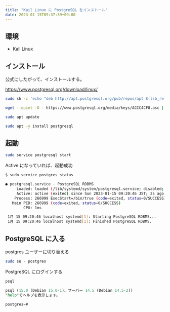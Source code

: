 ```yaml
---
title: "Kail Linux に PostgreSQL をインストール"
date: 2023-01-15T09:37:59+09:00
---
```


## 環境
- Kail Linux

## インストール
公式にしたがって、インストールする。

https://www.postgresql.org/download/linux/

```sh
sudo sh -c 'echo "deb http://apt.postgresql.org/pub/repos/apt $(lsb_release -cs)-pgdg main" > /etc/apt/sources.list.d/pgdg.list'

wget --quiet -O - https://www.postgresql.org/media/keys/ACCC4CF8.asc | sudo apt-key add -

sudo apt update

sudo apt -y install postgresql
```

## 起動
```sh
sudo service postgresql start
```

Active になっていれば、起動成功

```sh
$ sudo service postgres status

● postgresql.service - PostgreSQL RDBMS
     Loaded: loaded (/lib/systemd/system/postgresql.service; disabled; preset: disabled)
     Active: active (exited) since Sun 2023-01-15 09:20:46 JST; 2s ago
    Process: 266999 ExecStart=/bin/true (code=exited, status=0/SUCCESS)
   Main PID: 266999 (code=exited, status=0/SUCCESS)
        CPU: 1ms

 1月 15 09:20:46 localhost systemd[1]: Starting PostgreSQL RDBMS...
 1月 15 09:20:46 localhost systemd[1]: Finished PostgreSQL RDBMS.
```

## PostgreSQL に入る
postgres ユーザーに切り替える

```sh
sudo su - postgres
```

PostgreSQL にログインする

```sh
psql
```

```sql
psql (15.0 (Debian 15.0-1)、サーバー 14.5 (Debian 14.5-2))
"help"でヘルプを表示します。

postgres=#
```

